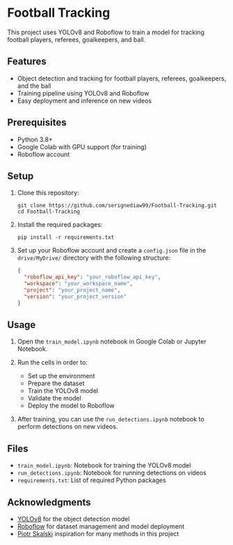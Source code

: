 # Football Tracking

This project uses YOLOv8 and Roboflow to train a model for tracking football players, referees, goalkeepers, and ball.

## Features

- Object detection and tracking for football players, referees, goalkeepers, and the ball
- Training pipeline using YOLOv8 and Roboflow
- Easy deployment and inference on new videos

## Prerequisites

- Python 3.8+
- Google Colab with GPU support (for training)
- Roboflow account

## Setup

1. Clone this repository:
   ```
   git clone https://github.com/serignediaw99/Football-Tracking.git
   cd Football-Tracking
   ```

2. Install the required packages:
   ```
   pip install -r requirements.txt
   ```

3. Set up your Roboflow account and create a `config.json` file in the `drive/MyDrive/` directory with the following structure:
   ```json
   {
     "roboflow_api_key": "your_roboflow_api_key",
     "workspace": "your_workspace_name",
     "project": "your_project_name",
     "version": "your_project_version"
   }
   ```

## Usage

1. Open the `train_model.ipynb` notebook in Google Colab or Jupyter Notebook.

2. Run the cells in order to:
   - Set up the environment
   - Prepare the dataset
   - Train the YOLOv8 model
   - Validate the model
   - Deploy the model to Roboflow

3. After training, you can use the `run_detections.ipynb` notebook to perform detections on new videos.

## Files

- `train_model.ipynb`: Notebook for training the YOLOv8 model
- `run_detections.ipynb`: Notebook for running detections on videos
- `requirements.txt`: List of required Python packages

## Acknowledgments

- [YOLOv8](https://github.com/ultralytics/ultralytics) for the object detection model
- [Roboflow](https://roboflow.com/) for dataset management and model deployment
- [Piotr Skalski](https://github.com/SkalskiP) inspiration for many methods in this project